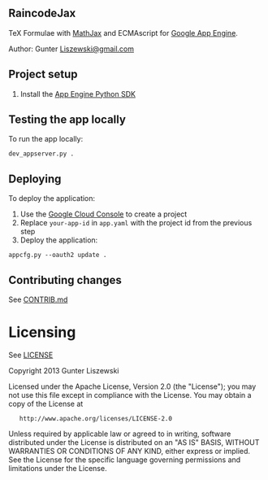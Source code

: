 ## RaincodeJax

TeX Formulae with [MathJax](http://raincodejax.appthing.com/) and ECMAscript
for [Google App Engine](https://appengine.google.com/).

Author: Gunter Liszewski@gmail.com


## Project setup

1. Install the [App Engine Python SDK](https://developers.google.com/appengine/downloads)


## Testing the app locally

To run the app locally:

```
dev_appserver.py .
```


## Deploying

To deploy the application:

1. Use the [Google Cloud Console](https://cloud.google.com/console) to create a project
1. Replace `your-app-id` in `app.yaml` with the project id from the previous step
1. Deploy the application:

```
appcfg.py --oauth2 update .
```


## Contributing changes

See [CONTRIB.md](CONTRIB.md)


# Licensing

See [LICENSE](LICENSE)

   Copyright 2013 Gunter Liszewski

   Licensed under the Apache License, Version 2.0 (the "License");
   you may not use this file except in compliance with the License.
   You may obtain a copy of the License at

       http://www.apache.org/licenses/LICENSE-2.0

   Unless required by applicable law or agreed to in writing, software
   distributed under the License is distributed on an "AS IS" BASIS,
   WITHOUT WARRANTIES OR CONDITIONS OF ANY KIND, either express or implied.
   See the License for the specific language governing permissions and
   limitations under the License.
